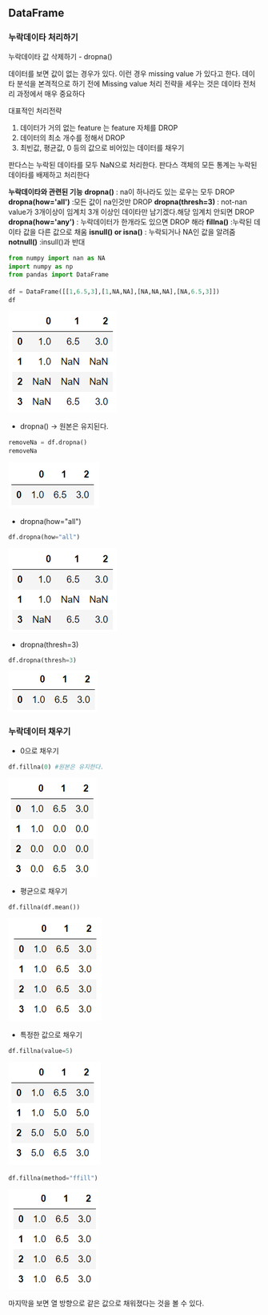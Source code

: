 ## DataFrame
### 누락데이타 처리하기

누락데이타 값 삭제하기 - dropna()
    
데이터를 보면 값이 없는 경우가 있다. 
이런 경우 missing value 가 있다고 한다.
데이타 분석을 본격적으로 하기 전에 Missing value 처리 전략을 세우는 것은
데이타 전처리 과정에서 매우 중요하다
    
대표적인 처리전략
1) 데이터가 거의 없는 feature 는 feature 자체를 DROP
2) 데이터의 최소 개수를 정해서 DROP
3) 최빈값, 평균값, 0 등의 값으로 비어있는 데이터를 채우기
    
판다스는 누락된 데이타를 모두 NaN으로 처리한다.
판다스 객체의 모든 통계는 누락된 데이타를 배제하고 처리한다
    
**누락데이타와 관련된 기능**
**dropna()** : na이 하나라도 있는 로우는 모두 DROP
**dropna(how='all')** :모든 값이 na인것만 DROP
**dropna(thresh=3)** : not-nan value가 3개이상이 임계치
3개 이상인 데이타만 남기겠다.해당 임계치 안되면 DROP
**dropna(how='any')** : 누락데이터가 한개라도 있으면 DROP 해라 
**fillna()** :누락된 데이타 값을 다른 값으로 채움
**isnull() or isna()** : 누락되거나 NA인 값을 알려줌
**notnull()** :insull()과 반대

``` python
from numpy import nan as NA
import numpy as np
from pandas import DataFrame

df = DataFrame([[1,6.5,3],[1,NA,NA],[NA,NA,NA],[NA,6.5,3]])
df
```

![df결측](./img/df결측.png)

- dropna() -> 원본은 유지된다.

``` python
removeNa = df.dropna()
removeNa
```

![removena](./img/removena.png)

- dropna(how="all")

``` python
df.dropna(how="all")
```

![howall](./img/howall.png)

- dropna(thresh=3)

``` python
df.dropna(thresh=3)
```

![thresh](./img/thresh.png)

### 누락데이터 채우기

- 0으로 채우기

``` python
df.fillna(0) #원본은 유지한다.
```

![fillna0](./img/fillna0.png)

- 평균으로 채우기

``` python
df.fillna(df.mean())
```

![fillnamean](./img/fillnamean.png)

- 특정한 값으로 채우기

``` python
df.fillna(value=5)
```

![fillna5](./img/fillna5.png)

``` python
df.fillna(method="ffill")
```

![ffill](./img/ffill.png)

마지막을 보면 열 방향으로 같은 값으로 채워졌다는 것을 볼 수 있다.